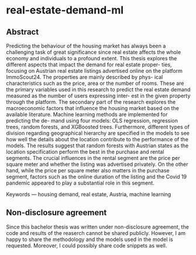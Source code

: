 # real-estate-demand-ml

## Abstract

Predicting the behaviour of the housing market has always been a challenging task of great significance since real estate affects the whole economy and individuals to a profound extent. This thesis explores the different aspects that impact the demand for real estate proper- ties, focusing on Austrian real estate listings advertised online on the platform ImmoScout24. The properties are mainly described by phys- ical characteristics such as the price, area or the number of rooms. These are the primary variables used in this research to predict the real estate demand measured as the number of users expressing inter- est in the given property through the platform. The secondary part of the research explores the macroeconomic factors that influence the housing market based on the available literature.
Machine learning methods are implemented for predicting the de- mand using four models: OLS regression, regression trees, random forests, and XGBoosted trees. Furthermore, different types of division regarding geographical hierarchy are specified in the models to see how well the details about the location contribute to the performance of the models.
The results suggest that random forests with Austrian states as the location specification perform the best in the purchase and rental segments. The crucial influences in the rental segment are the price per square meter and whether the listing was advertised privately. On the other hand, while the price per square meter also matters in the purchase segment, factors such as the online duration of the listing and the Covid 19 pandemic appeared to play a substantial role in this segment.

Keywords — housing demand, real estate, Austria, machine learning

## Non-disclosure agreement

Since this bachelor thesis was written under non-disclosure agreement, the code and results of the reaserch cannot be shared publicly. However, I am happy to share the methodology and the models used in the model is requested. Moreover, I could possibly share code snippets as well.
